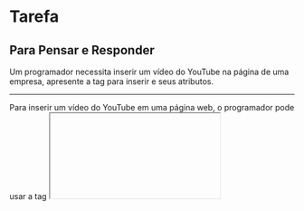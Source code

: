 # Tarefa

## Para Pensar e Responder

Um programador necessita inserir um vídeo do YouTube na página de uma empresa, apresente a tag para inserir e seus atributos.

---
Para inserir um vídeo do YouTube em uma página web, o programador pode usar a tag <iframe>, que permite incorporar conteúdo externo, como vídeos. Abaixo está um exemplo da tag com os principais atributos utilizados:

width e height: definem a largura e a altura do player de vídeo.

src: define o endereço do vídeo no formato de incorporação (embed). Substitua ID_DO_VIDEO pelo identificador do vídeo no YouTube (por exemplo, dQw4w9WgXcQ).

title: fornece um texto alternativo para acessibilidade.

frameborder: define a borda da moldura; 0 remove a borda.

allow: especifica permissões para o conteúdo do iframe, como permitir reprodução automática ou acesso ao clipboard.

allowfullscreen: permite que o vídeo seja exibido em tela cheia.

```
Exemplo:

 <iframe width="560" height="315" src="https://www.youtube.com/embed/cj7NNDBNKN4?si=sJgVlmjTHDFosCs8" title="YouTube video player" frameborder="0" allow="accelerometer; autoplay; clipboard-write; encrypted-media; gyroscope; picture-in-picture; web-share" referrerpolicy="strict-origin-when-cross-origin" allowfullscreen></iframe></center>

 ```



